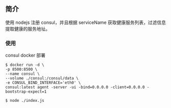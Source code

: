 ## 简介

使用 nodejs 注册 consul，并且根据 serviceName 获取健康服务列表，过滤信息提取健康的服务地址。

### 使用

consul docker 部署

```shell
$ docker run -d \
-p 8500:8500 \
--name consul \
--volume ./consul:/consul/data \
-e CONSUL_BIND_INTERFACE='eth0' \
consul:latest agent -server -ui -bind=0.0.0.0 -client=0.0.0.0 -bootstrap-expect=1
```

```shell
$ node ./index.js
```
